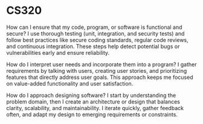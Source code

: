 # CS320
How can I ensure that my code, program, or software is functional and secure?
I use thorough testing (unit, integration, and security tests) and follow best practices like secure coding standards, regular code reviews, and continuous integration. These steps help detect potential bugs or vulnerabilities early and ensure reliability.

How do I interpret user needs and incorporate them into a program?
I gather requirements by talking with users, creating user stories, and prioritizing features that directly address user goals. This approach keeps me focused on value-added functionality and user satisfaction.

How do I approach designing software?
I start by understanding the problem domain, then I create an architecture or design that balances clarity, scalability, and maintainability. I iterate quickly, gather feedback often, and adapt my design to emerging requirements or constraints.
